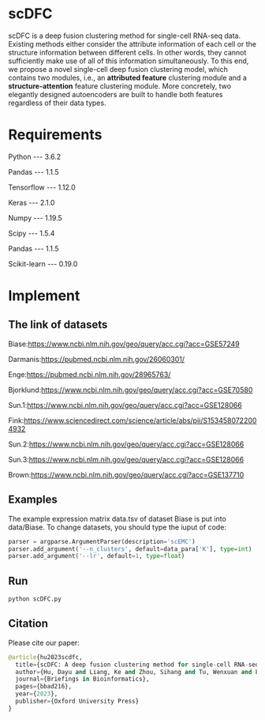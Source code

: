 # scDFC
scDFC is a deep fusion clustering method for single-cell RNA-seq data. Existing methods either consider the attribute information of each cell or the structure information between different cells. In other words, they cannot sufficiently make use of all of this information simultaneously. To this end, we propose a novel single-cell deep fusion clustering model, which contains two modules, i.e., an **attributed feature** clustering module and a **structure-attention** feature clustering module. More concretely, two elegantly designed autoencoders are built to handle both features regardless of their data types.

# Requirements

Python --- 3.6.2

Pandas --- 1.1.5

Tensorflow --- 1.12.0 

Keras --- 2.1.0

Numpy --- 1.19.5

Scipy --- 1.5.4

Pandas --- 1.1.5

Scikit-learn --- 0.19.0

# Implement
## The link of datasets 

Biase:https://www.ncbi.nlm.nih.gov/geo/query/acc.cgi?acc=GSE57249

Darmanis:https://pubmed.ncbi.nlm.nih.gov/26060301/

Enge:https://pubmed.ncbi.nlm.nih.gov/28965763/

Bjorklund:https://www.ncbi.nlm.nih.gov/geo/query/acc.cgi?acc=GSE70580

Sun.1:https://www.ncbi.nlm.nih.gov/geo/query/acc.cgi?acc=GSE128066

Fink:https://www.sciencedirect.com/science/article/abs/pii/S1534580722004932

Sun.2:https://www.ncbi.nlm.nih.gov/geo/query/acc.cgi?acc=GSE128066

Sun.3:https://www.ncbi.nlm.nih.gov/geo/query/acc.cgi?acc=GSE128066

Brown:https://www.ncbi.nlm.nih.gov/geo/query/acc.cgi?acc=GSE137710


## Examples
The example expression matrix data.tsv of dataset Biase is put into data/Biase. To change datasets, you should type the iuput of code:
```python
parser = argparse.ArgumentParser(description='scEMC')
parser.add_argument('--n_clusters', default=data_para['K'], type=int)
parser.add_argument('--lr', default=1, type=float)
```
## Run 
```python
python scDFC.py
```
## Citation 
Please cite our paper:

```python
@article{hu2023scdfc,
  title={scDFC: A deep fusion clustering method for single-cell RNA-seq data},
  author={Hu, Dayu and Liang, Ke and Zhou, Sihang and Tu, Wenxuan and Liu, Meng and Liu, Xinwang},
  journal={Briefings in Bioinformatics},
  pages={bbad216},
  year={2023},
  publisher={Oxford University Press}
}
```

